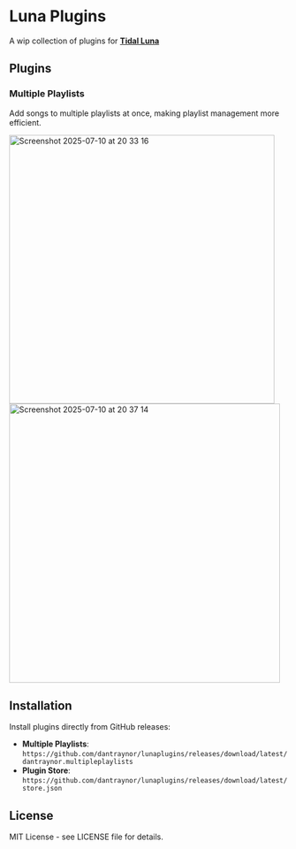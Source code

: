 # Luna Plugins

A wip collection of plugins for **[Tidal Luna](https://github.com/Inrixia/TidaLuna)**

## Plugins

###  Multiple Playlists
Add songs to multiple playlists at once, making playlist management more efficient.

<img width="480" height="486" alt="Screenshot 2025-07-10 at 20 33 16" src="https://github.com/user-attachments/assets/d3adc54a-b713-466b-8f1f-0e8ba880bf05" />

<img width="490" height="505" alt="Screenshot 2025-07-10 at 20 37 14" src="https://github.com/user-attachments/assets/29510a17-7dd4-47b5-ab68-ceee0f08d91a" />



## Installation

Install plugins directly from GitHub releases:
- **Multiple Playlists**: `https://github.com/dantraynor/lunaplugins/releases/download/latest/dantraynor.multipleplaylists`
- **Plugin Store**: `https://github.com/dantraynor/lunaplugins/releases/download/latest/store.json`

## License

MIT License - see LICENSE file for details.

